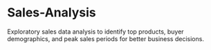 # Sales-Analysis
Exploratory sales data analysis to identify top products, buyer demographics, and peak sales periods for better business decisions.
